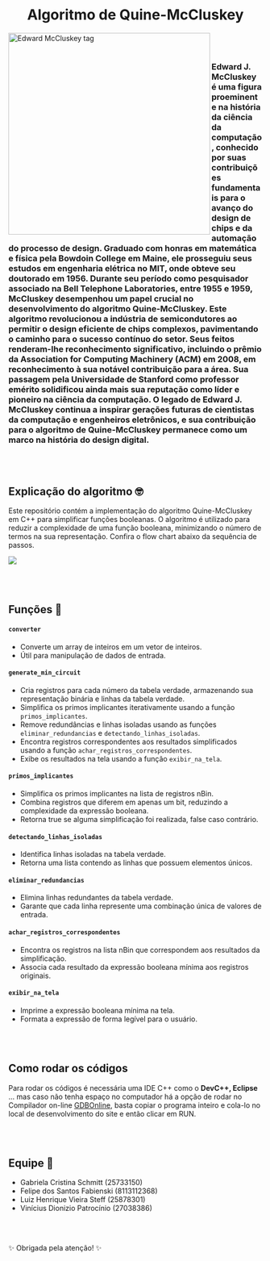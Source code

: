 <h1 align="center" >Algoritmo de Quine-McCluskey</h1> 

<div>
  <img src="https://github.com/GabrielaSchmitt/Quine-McCluskey/assets/86369677/c55f6d98-008c-45e0-a51f-b4ddc1347053" style="width: 400px; height: auto;" align="left" alt="Edward McCluskey tag" />

  <br></br>

  <h3 >
  Edward J. McCluskey é uma figura proeminente na história da ciência da computação, conhecido por suas contribuições fundamentais para o avanço do design de chips e da automação do processo de design. Graduado com honras em matemática e física pela Bowdoin College em Maine, ele prosseguiu seus estudos em engenharia elétrica no MIT, onde obteve seu doutorado em 1956. Durante seu período como pesquisador associado na Bell Telephone Laboratories, entre 1955 e 1959, McCluskey desempenhou um papel crucial no desenvolvimento do algoritmo Quine-McCluskey. Este algoritmo revolucionou a indústria de semicondutores ao permitir o design eficiente de chips complexos, pavimentando o caminho para o sucesso contínuo do setor. Seus feitos renderam-lhe reconhecimento significativo, incluindo o prêmio da Association for Computing Machinery (ACM) em 2008, em reconhecimento à sua notável contribuição para a área. Sua passagem pela Universidade de Stanford como professor emérito solidificou ainda mais sua reputação como líder e pioneiro na ciência da computação. O legado de Edward J. McCluskey continua a inspirar gerações futuras de cientistas da computação e engenheiros eletrônicos, e sua contribuição para o algoritmo de Quine-McCluskey permanece como um marco na história do design digital.
  </h3>
</div>

<br></br>
<h2 align="left" >Explicação do algoritmo 🤓</h2>
<p> Este repositório contém a implementação do algoritmo Quine-McCluskey em C++ para simplificar funções booleanas. O algoritmo é utilizado para reduzir a complexidade de uma função booleana, minimizando o número de termos na sua representação. Confira o flow chart abaixo da sequência de passos.  </p>

[![](https://mermaid.ink/img/pako:eNpdkN9PwjAQgP-Vpr5AMggdrGx70MjvGRQivqj1obAijaxdus44mv3vdgUT4kOT6313313OwJ1MGYzhp6L5ASyfibh_32iq9AfodG7ByCx5ocEjF5qprKiJGLn82MyVLHOwrcANkHuAGjR2aGLWimcMJFl-5DsqdHFn2cQy8MoKVzJtJSkTmu8rsE6K9oU-ybOaiKkLZv9F4IVuj8zKZo7PzbQoGg09Nppmyvx6yqJl1-YZP7H2hVwmzIhYuCAxrsL2j-U3U1aQuPxDa1XqvNRgs1rb3ofz0iKFHszsGShP7cUMEQAQqA8sYwTGNkyp-iKQiNrW0VLLTSV2MNaqZB4s85RqNuHUHjr7S-ZUvEl5_YWxgT8w7iDc79o3QBgNUBjggQcrGKMQdfvYH_p-iKMQ4wjXHjw5A-r6UYCjXtgL-n409ANc_wLYeJAj?type=png)](https://mermaid.live/edit#pako:eNpdkN9PwjAQgP-Vpr5AMggdrGx70MjvGRQivqj1obAijaxdus44mv3vdgUT4kOT6313313OwJ1MGYzhp6L5ASyfibh_32iq9AfodG7ByCx5ocEjF5qprKiJGLn82MyVLHOwrcANkHuAGjR2aGLWimcMJFl-5DsqdHFn2cQy8MoKVzJtJSkTmu8rsE6K9oU-ybOaiKkLZv9F4IVuj8zKZo7PzbQoGg09Nppmyvx6yqJl1-YZP7H2hVwmzIhYuCAxrsL2j-U3U1aQuPxDa1XqvNRgs1rb3ofz0iKFHszsGShP7cUMEQAQqA8sYwTGNkyp-iKQiNrW0VLLTSV2MNaqZB4s85RqNuHUHjr7S-ZUvEl5_YWxgT8w7iDc79o3QBgNUBjggQcrGKMQdfvYH_p-iKMQ4wjXHjw5A-r6UYCjXtgL-n409ANc_wLYeJAj)

 <br></br>

<h2 align="left" >Funções 🧩</h2>

#### `converter`
* Converte um array de inteiros em um vetor de inteiros.
* Útil para manipulação de dados de entrada.

#### `generate_min_circuit`
* Cria registros para cada número da tabela verdade, armazenando sua representação binária e linhas da tabela verdade.
* Simplifica os primos implicantes iterativamente usando a função `primos_implicantes`.
* Remove redundâncias e linhas isoladas usando as funções `eliminar_redundancias` e `detectando_linhas_isoladas`.
* Encontra registros correspondentes aos resultados simplificados usando a função `achar_registros_correspondentes`.
* Exibe os resultados na tela usando a função `exibir_na_tela`.

#### `primos_implicantes`
* Simplifica os primos implicantes na lista de registros nBin.
* Combina registros que diferem em apenas um bit, reduzindo a complexidade da expressão booleana.
* Retorna true se alguma simplificação foi realizada, false caso contrário.

#### `detectando_linhas_isoladas`
* Identifica linhas isoladas na tabela verdade.
* Retorna uma lista contendo as linhas que possuem elementos únicos.
  
#### `eliminar_redundancias`
* Elimina linhas redundantes da tabela verdade.
* Garante que cada linha represente uma combinação única de valores de entrada.
  
#### `achar_registros_correspondentes`
* Encontra os registros na lista nBin que correspondem aos resultados da simplificação.
* Associa cada resultado da expressão booleana mínima aos registros originais.

#### `exibir_na_tela`
* Imprime a expressão booleana mínima na tela.
* Formata a expressão de forma legível para o usuário.

<br></br>

## Como rodar os códigos

Para rodar os códigos é necessária uma IDE C++ como o **DevC++, Eclipse** ... mas caso não tenha espaço no computador há a opção de rodar no Compilador on-line [GDBOnline](https://www.onlinegdb.com/), basta copiar o programa inteiro e cola-lo no local de desenvolvimento do site e então clicar em RUN. 

 <br></br>

<h2 align="left" >Equipe 🧠</h2>

- Gabriela Cristina Schmitt (25733150)
- Felipe dos Santos Fabienski (8113112368)
- Luiz Henrique Vieira Steff (25878301)
- Vinícius Dionizio Patrocínio (27038386)

<br></br>

✨ Obrigada pela atenção! ✨

